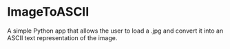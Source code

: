 # ImageToASCII
A simple Python app that allows the user to load a .jpg and convert it into an ASCII text representation of the image.
